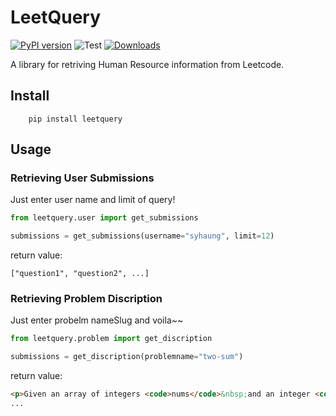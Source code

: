 # LeetQuery

[![PyPI version](https://badge.fury.io/py/leetquery.svg)](https://badge.fury.io/py/leetquery) ![Test](https://github.com/ShuYuHuang/leetquery/actions/workflows/python-app.yml/badge.svg)  [![Downloads](https://static.pepy.tech/badge/leetquery)](https://pepy.tech/project/leetquery)

A library for retriving Human Resource information from Leetcode.

## Install
``` shell
    pip install leetquery
```
## Usage
### Retrieving User Submissions
Just enter user name and limit of query!
``` python
from leetquery.user import get_submissions

submissions = get_submissions(username="syhaung", limit=12)
```
return value:
```
["question1", "question2", ...]
```

### Retrieving Problem Discription
Just enter probelm nameSlug and voila~~
``` python
from leetquery.problem import get_discription

submissions = get_discription(problemname="two-sum")
```
return value:
``` html
<p>Given an array of integers <code>nums</code>&nbsp;and an integer <code>target</code>, return <em>indices of the two numbers such that they add up to <code>target</code></em>.</p>
...
```